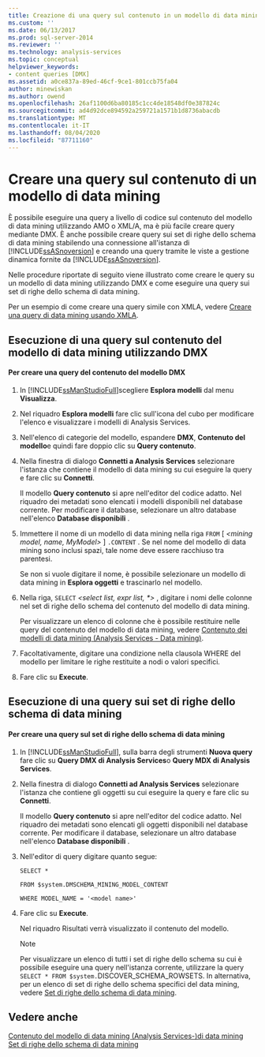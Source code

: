 ```yaml
---
title: Creazione di una query sul contenuto in un modello di data mining | Microsoft Docs
ms.custom: ''
ms.date: 06/13/2017
ms.prod: sql-server-2014
ms.reviewer: ''
ms.technology: analysis-services
ms.topic: conceptual
helpviewer_keywords:
- content queries [DMX]
ms.assetid: a0ce837a-89ed-46cf-9ce1-801ccb75fa04
author: minewiskan
ms.author: owend
ms.openlocfilehash: 26af1100d6ba80185c1cc4de18548df0e387824c
ms.sourcegitcommit: ad4d92dce894592a259721a1571b1d8736abacdb
ms.translationtype: MT
ms.contentlocale: it-IT
ms.lasthandoff: 08/04/2020
ms.locfileid: "87711160"
---
```

# <a name="create-a-content-query-on-a-mining-model"></a>Creare una query sul contenuto di un modello di data mining
  È possibile eseguire una query a livello di codice sul contenuto del modello di data mining utilizzando AMO o XML/A, ma è più facile creare query mediante DMX. È anche possibile creare query sui set di righe dello schema di data mining stabilendo una connessione all'istanza di [!INCLUDE[ssASnoversion](../../includes/ssasnoversion-md.md)] e creando una query tramite le viste a gestione dinamica fornite da [!INCLUDE[ssASnoversion](../../includes/ssasnoversion-md.md)].  
  
 Nelle procedure riportate di seguito viene illustrato come creare le query su un modello di data mining utilizzando DMX e come eseguire una query sui set di righe dello schema di data mining.  
  
 Per un esempio di come creare una query simile con XMLA, vedere [Creare una query di data mining usando XMLA](create-a-data-mining-query-by-using-xmla.md).  
  
## <a name="querying-data-mining-model-content-by-using-dmx"></a>Esecuzione di una query sul contenuto del modello di data mining utilizzando DMX  
  
#### <a name="to-create-a-dmx-model-content-query"></a>Per creare una query del contenuto del modello DMX  
  
1.  In [!INCLUDE[ssManStudioFull](../../includes/ssmanstudiofull-md.md)]scegliere **Esplora modelli** dal menu **Visualizza**.  
  
2.  Nel riquadro **Esplora modelli** fare clic sull'icona del cubo per modificare l'elenco e visualizzare i modelli di Analysis Services.  
  
3.  Nell'elenco di categorie del modello, espandere **DMX**, **Contenuto del modello**e quindi fare doppio clic su **Query contenuto**.  
  
4.  Nella finestra di dialogo **Connetti a Analysis Services** selezionare l'istanza che contiene il modello di data mining su cui eseguire la query e fare clic su **Connetti**.  
  
     Il modello **Query contenuto** si apre nell'editor del codice adatto. Nel riquadro dei metadati sono elencati i modelli disponibili nel database corrente. Per modificare il database, selezionare un altro database nell'elenco **Database disponibili** .  
  
5.  Immettere il nome di un modello di data mining nella riga `FROM` [ *\<mining model, name, MyModel>* ] `.CONTENT` . Se nel nome del modello di data mining sono inclusi spazi, tale nome deve essere racchiuso tra parentesi.  
  
     Se non si vuole digitare il nome, è possibile selezionare un modello di data mining in **Esplora oggetti** e trascinarlo nel modello.  
  
6.  Nella riga, `SELECT` *\<select list, expr list, \*>* , digitare i nomi delle colonne nel set di righe dello schema del contenuto del modello di data mining.  
  
     Per visualizzare un elenco di colonne che è possibile restituire nelle query del contenuto del modello di data mining, vedere [Contenuto dei modelli di data mining &#40;Analysis Services - Data mining&#41;](mining-model-content-analysis-services-data-mining.md).  
  
7.  Facoltativamente, digitare una condizione nella clausola WHERE del modello per limitare le righe restituite a nodi o valori specifici.  
  
8.  Fare clic su **Execute**.  
  
## <a name="querying-the-data-mining-schema-rowsets"></a>Esecuzione di una query sui set di righe dello schema di data mining  
  
#### <a name="to-create-a-query-against-the-data-mining-schema-rowset"></a>Per creare una query sul set di righe dello schema di data mining  
  
1.  In [!INCLUDE[ssManStudioFull](../../includes/ssmanstudiofull-md.md)], sulla barra degli strumenti **Nuova query** fare clic su **Query DMX di Analysis Services**o **Query MDX di Analysis Services**.  
  
2.  Nella finestra di dialogo **Connetti ad Analysis Services** selezionare l'istanza che contiene gli oggetti su cui eseguire la query e fare clic su **Connetti**.  
  
     Il modello **Query contenuto** si apre nell'editor del codice adatto. Nel riquadro dei metadati sono elencati gli oggetti disponibili nel database corrente. Per modificare il database, selezionare un altro database nell'elenco **Database disponibili** .  
  
3.  Nell'editor di query digitare quanto segue:  
  
     `SELECT *`  
  
     `FROM $system.DMSCHEMA_MINING_MODEL_CONTENT`  
  
     `WHERE MODEL_NAME = '<model name>'`  
  
4.  Fare clic su **Execute**.  
  
     Nel riquadro Risultati verrà visualizzato il contenuto del modello.  
  
    > [!NOTE]  
    >  Per visualizzare un elenco di tutti i set di righe dello schema su cui è possibile eseguire una query nell'istanza corrente, utilizzare la query `SELECT * FROM $system.`DISCOVER_SCHEMA_ROWSETS. In alternativa, per un elenco di set di righe dello schema specifici del data mining, vedere [Set di righe dello schema di data mining](../../relational-databases/native-client-ole-db-rowsets/rowsets.md).  
  
## <a name="see-also"></a>Vedere anche  
 [Contenuto del modello di data mining &#40;Analysis Services-&#41;di data mining](mining-model-content-analysis-services-data-mining.md)   
 [Set di righe dello schema di data mining](https://docs.microsoft.com/bi-reference/schema-rowsets/data-mining/data-mining-schema-rowsets) 
  
  
